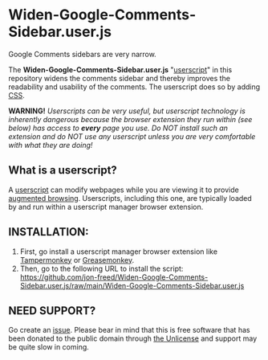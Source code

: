 # Widen-Google-Comments-Sidebar.user.js

Google Comments sidebars are very narrow.

The **Widen-Google-Comments-Sidebar.user.js** "[userscript](https://en.wikipedia.org/wiki/Userscript)" in this repository widens the comments sidebar and thereby improves the readability and usability of the comments.  The userscript does so by adding [CSS](https://en.wikipedia.org/wiki/CSS).

  **WARNING!**  *Userscripts can be very useful, but userscript technology is inherently dangerous because the browser extension they run within (see below) has access to **every** page you use.  Do NOT install such an extension and do NOT use any userscript unless you are very comfortable with what they are doing!*

## What is a userscript?

A [userscript](https://en.wikipedia.org/wiki/Userscript) can modify webpages while you are viewing it to provide [augmented browsing](https://en.wikipedia.org/wiki/Augmented_browsing).  Userscripts, including this one, are typically loaded by and run within a userscript manager browser extension.

## INSTALLATION:

1. First, go install a userscript manager browser extension like [Tampermonkey](http://tampermonkey.net/) or [Greasemonkey](http://www.greasespot.net/).
1. Then, go to the following URL to install the script:
https://github.com/jon-freed/Widen-Google-Comments-Sidebar.user.js/raw/main/Widen-Google-Comments-Sidebar.user.js

## NEED SUPPORT?

Go create an [issue](https://github.com/jon-freed/Widen-Google-Comments-Sidebar.user.js/issues).  Please bear in mind that this is free software that has been donated to the public domain through [the Unlicense](http://unlicense.org/) and support may be quite slow in coming.
